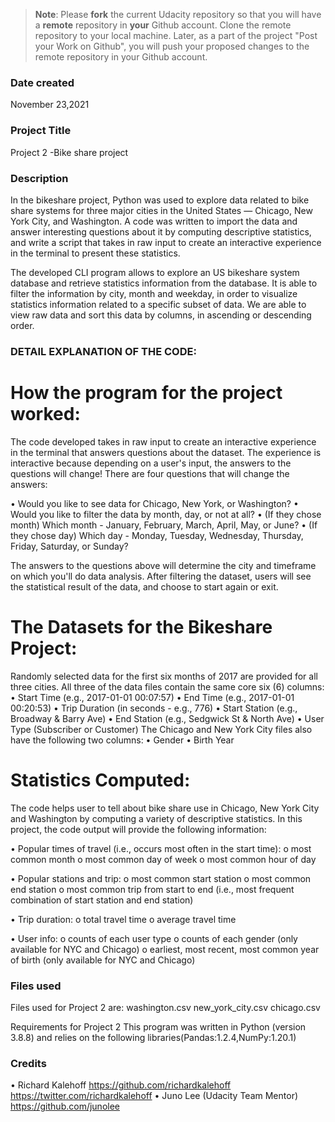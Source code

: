>**Note**: Please **fork** the current Udacity repository so that you will have a **remote** repository in **your** Github account. Clone the remote repository to your local machine. Later, as a part of the project "Post your Work on Github", you will push your proposed changes to the remote repository in your Github account.

### Date created
November 23,2021

### Project Title
Project 2 -Bike share project

### Description
In the bikeshare project, Python was used to explore data related to bike share systems for three major cities in the United States — Chicago, New York City, and Washington. A code was written to import the data and answer interesting questions about it by computing descriptive statistics, and write a script that takes in raw input to create an interactive experience in the terminal to present these statistics.

The developed CLI program allows  to explore an US bikeshare system database and retrieve statistics information from the database. It is able to filter the information by city, month and weekday, in order to visualize statistics information related to a specific subset of data. We are able  to view raw data and  sort this data by columns, in ascending or descending order.

### DETAIL EXPLANATION OF THE CODE:

# How the program for the project worked:

The code developed takes in raw input to create an interactive experience in the terminal that answers questions about the dataset. The experience is interactive because depending on a user's input, the answers to the questions will change! There are four questions that will change the answers:

•	Would you like to see data for Chicago, New York, or Washington?
•	Would you like to filter the data by month, day, or not at all?
•	(If they chose month) Which month - January, February, March, April, May, or June?
•	(If they chose day) Which day - Monday, Tuesday, Wednesday, Thursday, Friday, Saturday, or Sunday?

The answers to the questions above will determine the city and timeframe on which you'll do data analysis. After filtering the dataset, users will see the statistical result of the data, and choose to start again or exit.

# The Datasets for the Bikeshare Project:

Randomly selected data for the first six months of 2017 are provided for all three cities. All three of the data files contain the same core six (6) columns:
•	Start Time (e.g., 2017-01-01 00:07:57)
•	End Time (e.g., 2017-01-01 00:20:53)
•	Trip Duration (in seconds - e.g., 776)
•	Start Station (e.g., Broadway & Barry Ave)
•	End Station (e.g., Sedgwick St & North Ave)
•	User Type (Subscriber or Customer)
The Chicago and New York City files also have the following two columns:
•	Gender
•	Birth Year

# Statistics Computed:

The code helps user to tell about bike share use in Chicago, New York City and Washington by computing a variety of descriptive statistics. In this project, the code output will provide the following information:

•	Popular times of travel (i.e., occurs most often in the start time):
o	most common month
o	most common day of week
o	most common hour of day

•	Popular stations and trip:
o	most common start station
o	most common end station
o	most common trip from start to end (i.e., most frequent combination of start station and end station)

•	Trip duration:
o	total travel time
o	average travel time

•	User info:
o	counts of each user type
o	counts of each gender (only available for NYC and Chicago)
o	earliest, most recent, most common year of birth (only available for NYC and Chicago)



### Files used

Files used for Project 2 are:
washington.csv
new_york_city.csv
chicago.csv

Requirements for Project 2
This program was written in Python (version 3.8.8) and relies on the following libraries(Pandas:1.2.4,NumPy:1.20.1)

### Credits

•	Richard Kalehoff 
 https://github.com/richardkalehoff
 https://twitter.com/richardkalehoff
•	Juno Lee (Udacity Team Mentor)
 https://github.com/junolee
 

